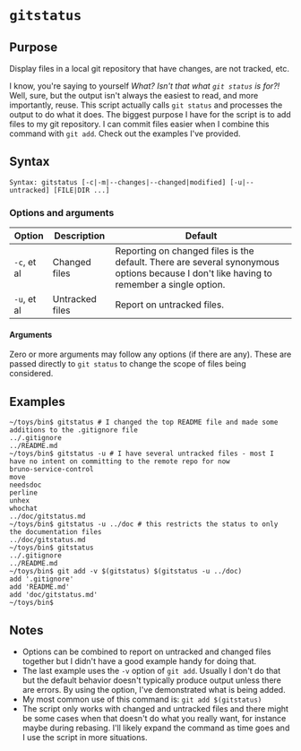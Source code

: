# `gitstatus`

## Purpose
Display files in a local git repository that have changes, are not tracked, etc.

I know, you're saying to yourself _What? Isn't that what `git status` is for?!_  Well, sure, but the output isn't always the easiest to read, and more importantly, reuse.  This script actually calls `git status` and processes the output to do what it does.  The biggest purpose I have for the script is to add files to my git repository.  I can commit files easier when I combine this command with `git add`.  Check out the examples I've provided.

## Syntax
```
Syntax: gitstatus [-c|-m|--changes|--changed|modified] [-u|--untracked] [FILE|DIR ...]
```

### Options and arguments
| Option | Description | Default |
| ------ | ----------- | ------- |
|  `-c`, et al  | Changed files | Reporting on changed files is the default.  There are several synonymous options because I don't like having to remember a single option. |
|  `-u`, et al  | Untracked files | Report on untracked files. |

#### Arguments
Zero or more arguments may follow any options (if there are any).  These are passed directly to `git status` to change the scope of files being considered.

## Examples

```
~/toys/bin$ gitstatus # I changed the top README file and made some additions to the .gitignore file
../.gitignore
../README.md
~/toys/bin$ gitstatus -u # I have several untracked files - most I have no intent on committing to the remote repo for now
bruno-service-control
move
needsdoc
perline
unhex
whochat
../doc/gitstatus.md
~/toys/bin$ gitstatus -u ../doc # this restricts the status to only the documentation files
../doc/gitstatus.md
~/toys/bin$ gitstatus
../.gitignore
../README.md
~/toys/bin$ git add -v $(gitstatus) $(gitstatus -u ../doc)
add '.gitignore'
add 'README.md'
add 'doc/gitstatus.md'
~/toys/bin$ 
```

## Notes

- Options can be combined to report on untracked and changed files together but I didn't have a good example handy for doing that.
- The last example uses the `-v` option of `git add`.  Usually I don't do that but the default behavior doesn't typically produce output unless there are errors.  By using the option, I've demonstrated what is being added.
- My most common use of this command is: `git add $(gitstatus)`
- The script only works with changed and untracked files and there might be some cases when that doesn't do what you really want, for instance maybe during rebasing.  I'll likely expand the command as time goes and I use the script in more situations.
